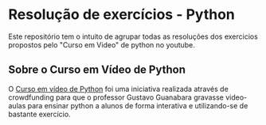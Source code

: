 # Resolução de exercícios - Python
Este repositório tem o intuito de agrupar todas as resoluções dos exercicios propostos pelo "Curso em Video" de python no youtube.
## Sobre o Curso em Vídeo de Python
O [Curso em vídeo de Python](https://www.youtube.com/watch?v=S9uPNppGsGo&list=PLHz_AreHm4dlKP6QQCekuIPky1CiwmdI6) foi uma iniciativa realizada através de crowdfunding para que o professor Gustavo Guanabara gravasse video-aulas para ensinar python a alunos de forma interativa e utilizando-se de bastante exercício.